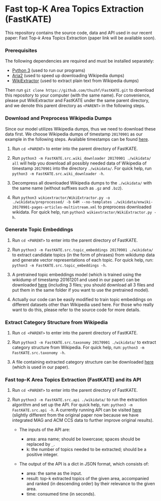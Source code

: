 # **Fast** top-**K** **A**rea **T**opics **E**xtraction (FastKATE)

This repository contains the source code, data and API used in our recent paper: Fast Top-*k* Area Topics Extraction (paper link will be available soon).

### Prerequisites
The following dependencies are required and must be installed separately:

- [Python 3](https://www.anaconda.com/download/) (used to run our programs)
- [Aria2](https://aria2.github.io/) (used to speed up downloading Wikipedia dumps)
- [WikiExtractor](https://github.com/attardi/wikiextractor) (used to extract plain text from Wikipedia dumps)

Then run `git clone https://github.com/thuzhf/FastKATE.git` to download this repository to your computer (with the same name). For convenience, please put WikiExtractor and FastKATE under the same parent directory, and we denote this parent directory as `<PARENT>` in the following steps.

### Download and Preprocess Wikipedia Dumps

Since our model utilizes Wikipedia dumps, thus we need to download these data first. We choose Wikipedia dumps of timestamp `20170901` as our example in the following steps. Available timestamps can be found [here](https://dumps.wikimedia.org/enwiki/).

1. Run `cd <PARENT>` to enter into the parent directory of FastKATE.

2. Run `python3 -m FastKATE.src.wiki_downloader 20170901 ./wikidata/ all` will help you download all possibly needed data of Wikipedia of timestamp `20170901` into the directory `./wikidata/`. For quick help, run `python3 -m FastKATE.src.wiki_downloader -h`.

3. Decompress all downloaded Wikipedia dumps to the `./wikidata/` with the same name (without suffixes such as `.gz` and `.bz2`).

4. Run `python3 wikiextractor/WikiExtractor.py -o ./wikidata/preprocessed/ -b 64M --no-templates ./wikidata/enwiki-20170901-pages-articles-multistream.xml` to preprocess downloaded wikidata. For quick help, run `python3 wikiextractor/WikiExtractor.py -h`.

### Generate Topic Embeddings

1. Run `cd <PARENT>` to enter into the parent directory of FastKATE.

2. Run `python3 -m FastKATE.src.topic_embeddings 20170901 ./wikidata/` to extract candidate topics (in the form of phrases) from wikidump data and generate vector representations of each topic. For quick help, run: `python3 -m FastKATE.src.topic_embeddings -h`.

3. A pretrained topic embeddings model (which is trained using the wikidump of timestamp 20161201 and used in our paper) can be downloaded [here](https://mega.nz/#F!YNJTUCyb!TXy7Ju7c6kyPg5Q50zDzhQ) (including 3 files; you should download all 3 files and put them in the same folder if you want to use the pretrained model).

4. Actually our code can be easily modified to train topic embeddings on different datasets other than Wikipedia used here. For those who really want to do this, please refer to the source code for more details.

### Extract Category Structure from Wikipedia

1. Run `cd <PARENT>` to enter into the parent directory of FastKATE.

2. Run `python3 -m FastKATE.src.taxonomy 20170901 ./wikidata/` to extract category structure from Wikipedia. For quick help, run: `python3 -m FastKATE.src.taxonomy -h`.

3. A file containing extracted category structure can be downloaded [here](https://mega.nz/#F!kJITxQBL!XgsqoetqEazkm4W3tP_YXQ) (which is used in our paper).

### Fast top-K Area Topics Extraction (FastKATE) and its API

1. Run `cd <PARENT>` to enter into the parent directory of FastKATE.

2. Run `python3 -m FastKATE.src.api ./wikidata/` to run the extraction algorithm and set up the API. For quick help, run: `python3 -m FastKATE.src.api -h`. A currently running API can be visited [here](http://166.111.7.105:15400/topics?area=artificial_intelligence&k=15) (slightly different from the original paper now because we have integrated MAG and ACM CCS data to further improve original results).
    - The inputs of the API are:
        - area: area name; should be lowercase; spaces should be replaced by `_`.
        - k: the number of topics needed to be extracted; should be a positive integer.

    - The output of the API is a dict in JSON format, which consists of:
        - area: the same as the input.
        - result: top-k extracted topics of the given area, accompanied and ranked (in descending order) by their relevance to the given area.
        - time: consumed time (in seconds).
